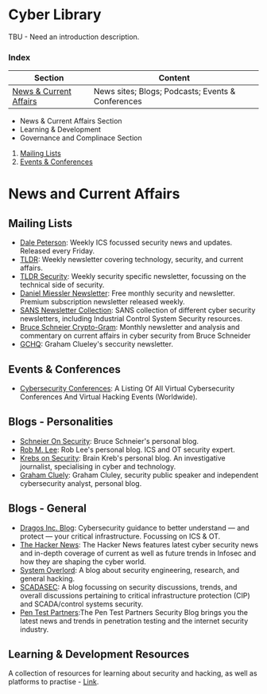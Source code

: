 # Cyber Library

TBU - Need an introduction description. 


### Index

Section | Content
------------ | -------------
[News & Current Affairs](test) |News sites; Blogs; Podcasts; Events & Conferences


- News & Current Affairs Section
- Learning & Development
- Governance and Complinace Section



1. [Mailing Lists](#mailing-list)
2. [Events & Conferences](#events)

# News and Current Affairs

<a name="mailing-list"></a>
## Mailing Lists
- [Dale Peterson](https://dale-peterson.com/digital-bond-archives/): Weekly ICS focussed security news and updates. Released every Friday. 
- [TLDR](https://www.tldrnewsletter.com/): Weekly newsletter covering technology, security, and current affairs.
- [TLDR Security](https://tldrsec.com/newsletter/): Weekly security specific newsletter, focussing on the technical side of security.
- [Daniel Miessler Newsletter](https://danielmiessler.com/): Free monthly security and newsletter. Premium subscription newsletter released weekly.
- [SANS Newsletter Collection](https://www.sans.org/newsletters/): SANS collection of different cyber security newsletters, including Industrial Control System Security resources.
- [Bruce Schneier Crypto-Gram](https://www.schneier.com/crypto-gram/subscribe/): Monthly newsletter and analysis and commentary on current affairs in cyber security from Bruce Schneider
- [GCHQ](https://grahamcluley.com/gchq-newsletter/): Graham Clueley's seccurity newsletter.



<a name="events"></a>
## Events & Conferences
- [Cybersecurity Conferences](https://infosec-conferences.com/): A Listing Of All Virtual Cybersecurity Conferences And Virtual Hacking Events (Worldwide).




## Blogs - Personalities
- [Schneier On Security](https://www.schneier.com/): Bruce Schneier's personal blog.
- [Rob M. Lee](https://www.robertmlee.org/blog/): Rob Lee's personal blog. ICS and OT security expert. 
- [Krebs on Security](https://krebsonsecurity.com/): Brain Kreb's personal blog. An investigative journalist, specialising in cyber and technology.
- [Graham Cluely](https://grahamcluley.com/): Graham Cluley, security public speaker and independent cybersecurity analyst, personal blog. 
 
 
 
 
## Blogs - General
- [Dragos Inc. Blog](https://dragos.com/blog/): Cybersecurity guidance to better understand — and protect — your critical infrastructure. Focussing on ICS & OT.
- [The Hacker News](https://thehackernews.com/): The Hacker News features latest cyber security news and in-depth coverage of current as well as future trends in Infosec and how they are shaping the cyber world.
- [System Overlord](https://systemoverlord.com/): A blog about security engineering, research, and general hacking.
- [SCADASEC](https://scadamag.infracritical.com/): A blog focussing on security discussions, trends, and overall discussions pertaining to critical infrastructure protection (CIP) and SCADA/control systems security.
- [Pen Test Partners](https://www.pentestpartners.com/security-blog/):The Pen Test Partners Security Blog brings you the latest news and trends in penetration testing and the internet security industry.


## Learning & Development Resources
A collection of resources for learning about security and hacking, as well as platforms to practise - [Link](test).




